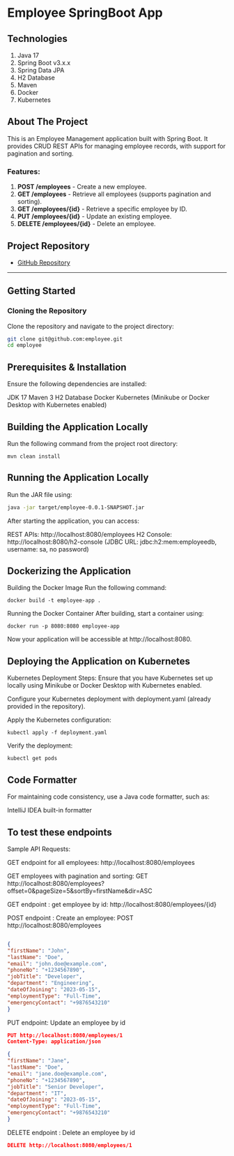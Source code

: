 # Employee SpringBoot App

## Technologies

1. Java 17
2. Spring Boot v3.x.x
3. Spring Data JPA
4. H2 Database
5. Maven
6. Docker
7. Kubernetes

## About The Project

This is an Employee Management application built with Spring Boot. It provides CRUD REST APIs for managing employee records, with support for pagination and sorting.

### Features:
1. **POST /employees** - Create a new employee.
2. **GET /employees** - Retrieve all employees (supports pagination and sorting).
3. **GET /employees/{id}** - Retrieve a specific employee by ID.
4. **PUT /employees/{id}** - Update an existing employee.
5. **DELETE /employees/{id}** - Delete an employee.

## Project Repository

- [GitHub Repository](https://github.com/employee)

---

## Getting Started

### Cloning the Repository

Clone the repository and navigate to the project directory:

```bash
git clone git@github.com:employee.git
cd employee
```

## Prerequisites & Installation
Ensure the following dependencies are installed:

JDK 17
Maven 3
H2 Database
Docker
Kubernetes (Minikube or Docker Desktop with Kubernetes enabled)

## Building the Application Locally

Run the following command from the project root directory:

```
mvn clean install
```

## Running the Application Locally
Run the JAR file using:
```bash
java -jar target/employee-0.0.1-SNAPSHOT.jar
```
After starting the application, you can access:

REST APIs: http://localhost:8080/employees
H2 Console: http://localhost:8080/h2-console
(JDBC URL: jdbc:h2:mem:employeedb, username: sa, no password)

## Dockerizing the Application
Building the Docker Image
Run the following command:
```
docker build -t employee-app .
```

Running the Docker Container
After building, start a container using:

```
docker run -p 8080:8080 employee-app
```
Now your application will be accessible at http://localhost:8080.

## Deploying the Application on Kubernetes

Kubernetes Deployment Steps:
Ensure that you have Kubernetes set up locally using Minikube or
Docker Desktop with Kubernetes enabled.

Configure your Kubernetes deployment with deployment.yaml (already provided in the repository).

Apply the Kubernetes configuration:
```
kubectl apply -f deployment.yaml
```
Verify the deployment:
```
kubectl get pods
```
## Code Formatter
For maintaining code consistency, use a Java code formatter, such as:

IntelliJ IDEA built-in formatter

## To test these endpoints

Sample API Requests:

GET endpoint for all employees: 
http://localhost:8080/employees


GET employees with pagination and sorting:
GET http://localhost:8080/employees?offset=0&pageSize=5&sortBy=firstName&dir=ASC

GET endpoint : get employee by id:
http://localhost:8080/employees/{id}

POST endpoint : Create an employee:
POST http://localhost:8080/employees

```json

{
"firstName": "John",
"lastName": "Doe",
"email": "john.doe@example.com",
"phoneNo": "+1234567890",
"jobTitle": "Developer",
"department": "Engineering",
"dateOfJoining": "2023-05-15",
"employmentType": "Full-Time",
"emergencyContact": "+9876543210"
}
```

PUT endpoint: Update an employee by id

``` json
PUT http://localhost:8080/employees/1
Content-Type: application/json

{
"firstName": "Jane",
"lastName": "Doe",
"email": "jane.doe@example.com",
"phoneNo": "+1234567890",
"jobTitle": "Senior Developer",
"department": "IT",
"dateOfJoining": "2023-05-15",
"employmentType": "Full-Time",
"emergencyContact": "+9876543210"
}
```

DELETE endpoint : Delete an employee by id 

``` json
DELETE http://localhost:8080/employees/1
```